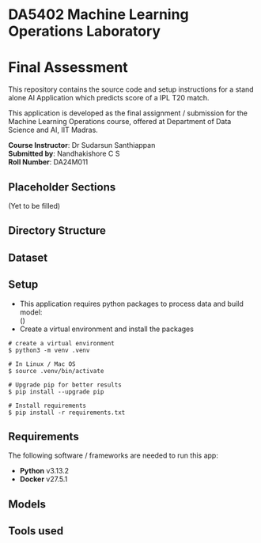 # DA5402 Machine Learning Operations Laboratory
# Final Assessment

This repository contains the source code and setup instructions for a stand alone AI Application which predicts score of a IPL T20 match. <br>

This application is developed as the final assignment / submission for the Machine Learning Operations course, offered at Department of Data Science and AI, IIT Madras. 

**Course Instructor**: Dr Sudarsun Santhiappan<br>
**Submitted by**: Nandhakishore C S <br>
**Roll Number**: DA24M011 <br>

## Placeholder Sections 
(Yet to be filled)

## Directory Structure 

## Dataset

## Setup 

- This application requires python packages to process data and build model: <br>
    (<Fill the list>) <br>
- Create a virtual environment and install the packages 

```console 
# create a virtual environment
$ python3 -m venv .venv

# In Linux / Mac OS
$ source .venv/bin/activate 

# Upgrade pip for better results 
$ pip install --upgrade pip

# Install requirements
$ pip install -r requirements.txt
```
## Requirements 

The following software / frameworks are needed to run this app: 
- **Python** v3.13.2
- **Docker** v27.5.1

## Models 

## Tools used 